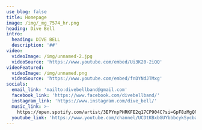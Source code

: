 ```yaml
---
use_blog: false
title: Homepage
image: /img/_mg_7574_hr.png
heading: Dive Bell
intro:
  heading: DIVE BELL
  description: '##'
video:
  videoImage: /img/unnamed-2.jpg
  videoSource: 'https://www.youtube.com/embed/Ui3K20-2iQQ'
videoFeatured:
  videoImage: /img/unnamed.png
  videoSource: 'https://www.youtube.com/embed/fnDYNdJTMxg'
socials:
  email_link: 'mailto:divebellband@gmail.com'
  facebook_link: 'https://www.facebook.com/divebellband/'
  instagram_link: 'https://www.instagram.com/dive_bell/'
  music_link: >-
    https://open.spotify.com/artist/3EPYnpPHRKFE2q17CP904C?si=GpF8zMgQRoqnoJ_frH3ZlQ
  youtube_link: 'https://www.youtube.com/channel/UCDtKBxbGUYbbbcykSycbayA'
---
```


